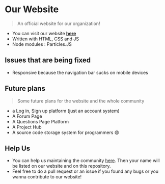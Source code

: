 # Our Website
>An official website for our organization!
* You can visit our website [**here**](https://arduinoexchange.xyz)
* Written with HTML, CSS and JS
* Node modules : Particles.JS

## Issues that are being fixed
* Responsive because the navigation bar sucks on mobile devices


## Future plans
>Some future plans for the website and the whole community
* a Log in, Sign up platform (just an account system)
* A Forum Page
* A Questions Page Platform
* A Project Hub
* A source code storage system for programmers 😄


## Help Us
* You can help us maintaining the community [here](https://arduinoexchange.xyz). Then your name will be listed on our website and on this repository.
* Feel free to do a pull request or an issue if you found any bugs or you wanna contribute to our website!

